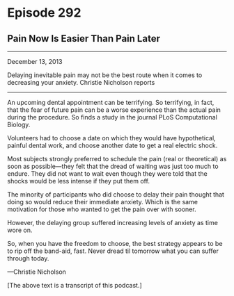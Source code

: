 # Episode 292

## Pain Now Is Easier Than Pain Later

---

December 13, 2013

Delaying inevitable pain may not be the best route when it comes to decreasing your anxiety. Christie Nicholson reports

---

An upcoming dental appointment can be terrifying. So terrifying, in fact, that the fear of future pain can be a worse experience than the actual pain during the procedure. So finds a study in the journal PLoS Computational Biology.

Volunteers had to choose a date on which they would have hypothetical, painful dental work, and choose another date to get a real electric shock.

Most subjects strongly preferred to schedule the pain (real or theoretical) as soon as possible—they felt that the dread of waiting was just too much to endure. They did not want to wait even though they were told that the shocks would be less intense if they put them off.

The minority of participants who did choose to delay their pain thought that doing so would reduce their immediate anxiety. Which is the same motivation for those who wanted to get the pain over with sooner.

However, the delaying group suffered increasing levels of anxiety as time wore on.

So, when you have the freedom to choose, the best strategy appears to be to rip off the band-aid, fast. Never dread til tomorrow what you can suffer through today.

—Christie Nicholson

[The above text is a transcript of this podcast.]

